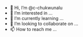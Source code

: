 - 👋 Hi, I’m @c-chukwunalu
- 👀 I’m interested in ...
- 🌱 I’m currently learning ...
- 💞️ I’m looking to collaborate on ...
- 📫 How to reach me ...

<!---
c-chukwunalu/c-chukwunalu is a ✨ special ✨ repository because its `README.md` (this file) appears on your GitHub profile.
You can click the Preview link to take a look at your changes.
--->
